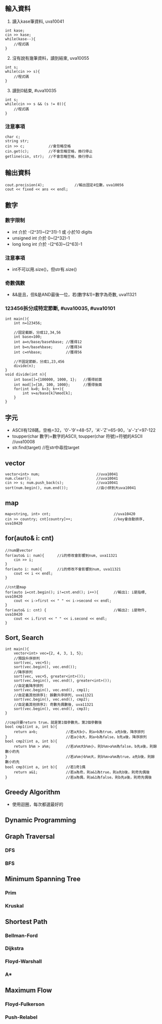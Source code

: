 ## 輸入資料
1. 讀入kase筆資料, uva10041
```
int kase;
cin >> kase;
while(kase--){
    //程式碼
}
```
2. 沒有說有幾筆資料，讀到結束, uva10055
```
int s;
while(cin >> s){
    //程式碼
}
```
3. 讀到0結束, #uva10035
```
int s;
while(cin >> s && (s != 0)){
    //程式碼
}
```
### 注意事項
```
char c;
string str;
cin >> c;			//會忽略空格
cin.get(c);			//不會忽略空格，換行停止
getline(cin, str);	//不會忽略空格，換行停止
```

## 輸出資料
```
cout.precision(4);              //輸出固定4位數，uva10056
cout << fixed << ans << endl;
```

## 數字
### 數字限制
- int 介於 -(2^31)~(2^31)-1 或 小於10 digits
- unsigned int 介於 0~(2^32)-1
- long long int 介於 -(2^63)~(2^63)-1
### 注意事項
- int不可以用.size()，但str有.size()
### 奇數偶數
- &&是且，但&是AND最後一位，若(數字&1)=數字為奇數, uva11321
### 123456拆分成特定節斷, #uva10035, #uva10101
```
int main(){
    int n=123456;

    //固定截斷，分成12,34,56
    int base=100;
    int a=n/base/base%base; //獲得12
    int b=n/base%base;      //獲得34
    int c=n%base;           //獲得56

    //不固定節斷，分成1,23,456
    divide(n);
}
void divide(int n){
	int base[]={100000, 1000, 1};   //獲得前面
    int mod[]={10, 100, 1000};      //獲得後面
    for(int k=0; k<3; k++){
        int v=a/base[k]%mod[k];     
    }
}
```

## 字元
- ASCII有128碼，空格=32，'0'-'9'=48-57，'A'-'Z'=65-90，'a'-'z'=97-122
- toupper(char 數字)=數字的ASCII, toupper(char 符號)=符號的ASCII    //uva10008
- str.find(target)	//在str中尋找target

## vector
```
vector<int> num;                          //uva10041
num.clear();                              //uva10041
cin >> s; num.push_back(s);               //uva10041
sort(num.begin(), num.end());             //由小排到大uva10041
```

## map
```
map<string, int> cnt;                             //uva10420
cin >> country; cnt[country]++;                   //key會自動排序, uva10420
```
## for(auto& i: cnt)
```
//num是vector
for(auto& i: num){      //i的修改會影響到num, uva11321
    cin >> i;
}
for(auto i: num){       //i的修改不會影響到num, uva11321
    cout << i << endl;
}
```
```
//cnt是map
for(auto i=cnt.begin(); i!=cnt.end(); i++){		  //輸出1: i是指標, uva10420
    cout << i->first << " " << i->second << endl;       
}
for(auto& i: cnt) {                               //輸出2: i是物件, uva10420
	cout << i.first << " " << i.second << endl;
}
```

## Sort, Search
```
int main(){
    vector<int> vec={2, 4, 3, 1, 5};
    //預設升序排列
    sort(vec, vec+5);
    sort(vec.begin(), vec.end());
    //降序排列
    sort(vec, vec+5, greater<int>());
    sort(vec.begin(), vec.end(), greater<int>());
    //自定義降序排列
    sort(vec.begin(), vec.end(), cmp1);
    //自定義其他排序1: 餘數升序排列, uva11321
    sort(vec.begin(), vec.end(), cmp2);
    //自定義其他排序2: 奇數先偶數後, uva11321
    sort(vec.begin(), vec.end(), cmp3);
}

//cmp只要return true，就是第1個參數先，第2個參數後
bool cmp1(int a, int b){
    return a>b;             //若a大b小，則a>b為true，a先b後，降序排列
}                           //若a小b大，則a>b為false，b先a後，降序排列
bool cmp2(int a, int b){
    return b%m > a%m;       //若a%m大b%m小，則b%m>a%m為false，b先a後，則餘數小的先
}                           //若a%m小b%m大，則b%m>a%m為true，a先b後，則餘數小的先
bool cmp3(int a, int b){    //若1奇1偶
    return a&1;             //若a為奇，則a&1為true，則a先b後，則奇先偶後
}                           //若a為偶，則a&1為false，則b先a後，則奇先偶後
```
## Greedy Algorithm
- 使用迴圈，每次都選最好的

## Dynamic Programming

## Graph Traversal
### DFS
### BFS

## Minimum Spanning Tree
### Prim
### Kruskal

## Shortest Path
### Bellman-Ford
### Dijkstra
### Floyd-Warshall
### A*

## Maximum Flow
### Floyd-Fulkerson
### Push-Relabel